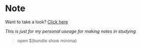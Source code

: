 # Note
Want to take a look? [Click here](https://adamyang121.github.io/blog/)

_This is just for my personal useage for making notes in studying_

> open $(bundle show minima)
